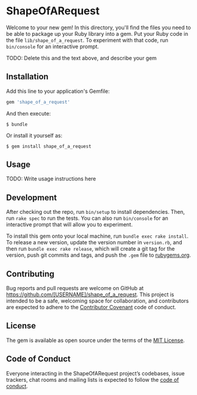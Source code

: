 # ShapeOfARequest

Welcome to your new gem! In this directory, you'll find the files you need to be able to package up your Ruby library into a gem. Put your Ruby code in the file `lib/shape_of_a_request`. To experiment with that code, run `bin/console` for an interactive prompt.

TODO: Delete this and the text above, and describe your gem

## Installation

Add this line to your application's Gemfile:

```ruby
gem 'shape_of_a_request'
```

And then execute:

    $ bundle

Or install it yourself as:

    $ gem install shape_of_a_request

## Usage

TODO: Write usage instructions here

## Development

After checking out the repo, run `bin/setup` to install dependencies. Then, run `rake spec` to run the tests. You can also run `bin/console` for an interactive prompt that will allow you to experiment.

To install this gem onto your local machine, run `bundle exec rake install`. To release a new version, update the version number in `version.rb`, and then run `bundle exec rake release`, which will create a git tag for the version, push git commits and tags, and push the `.gem` file to [rubygems.org](https://rubygems.org).

## Contributing

Bug reports and pull requests are welcome on GitHub at https://github.com/[USERNAME]/shape_of_a_request. This project is intended to be a safe, welcoming space for collaboration, and contributors are expected to adhere to the [Contributor Covenant](http://contributor-covenant.org) code of conduct.

## License

The gem is available as open source under the terms of the [MIT License](https://opensource.org/licenses/MIT).

## Code of Conduct

Everyone interacting in the ShapeOfARequest project’s codebases, issue trackers, chat rooms and mailing lists is expected to follow the [code of conduct](https://github.com/[USERNAME]/shape_of_a_request/blob/master/CODE_OF_CONDUCT.md).
